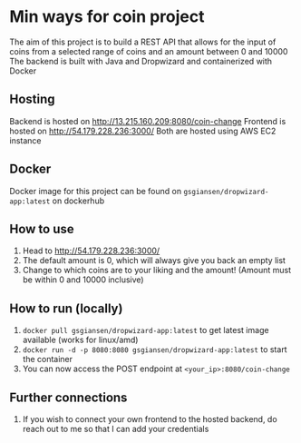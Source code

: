 # Min ways for coin project
The aim of this project is to build a REST API that allows for the input of coins from a selected range of coins and an amount between 0 and 10000
The backend is built with Java and Dropwizard and containerized with Docker

## Hosting
Backend is hosted on http://13.215.160.209:8080/coin-change
Frontend is hosted on http://54.179.228.236:3000/
Both are hosted using AWS EC2 instance

## Docker
Docker image for this project can be found on `gsgiansen/dropwizard-app:latest` on dockerhub

## How to use 
1. Head to http://54.179.228.236:3000/
2. The default amount is 0, which will always give you back an empty list
3. Change to which coins are to your liking and the amount! (Amount must be within 0 and 10000 inclusive)


## How to run (locally)
1. `docker pull gsgiansen/dropwizard-app:latest` to get latest image available (works for linux/amd)
2. `docker run -d -p 8080:8080 gsgiansen/dropwizard-app:latest` to start the container
3. You can now access the POST endpoint at `<your_ip>:8080/coin-change`



## Further connections
1. If you wish to connect your own frontend to the hosted backend, do reach out to me so that I can add your credentials